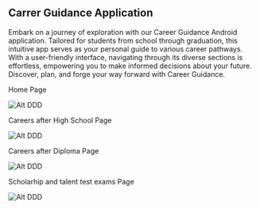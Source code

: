 
## Carrer Guidance Application

Embark on a journey of exploration with our Career Guidance Android application. Tailored for students from school through graduation, this intuitive app serves as your personal guide to various career pathways. With a user-friendly interface, navigating through its diverse sections is effortless, empowering you to make informed decisions about your future. Discover, plan, and forge your way forward with Career Guidance.

Home Page

![Alt DDD](Screenshots/E_HomePage.jpeg)

Careers after High School Page

![Alt DDD](Screenshots/E_After10th.jpeg)

Careers after Diploma Page

![Alt DDD](Screenshots/E_AfterIntermediate.jpeg)

Scholarhip and talent test exams Page

![Alt DDD](Screenshots/E_Talent_Test.jpeg)

